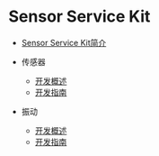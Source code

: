 # Sensor Service Kit

- [Sensor Service Kit简介](../device/sensorservice-kit-intro.md)

- 传感器

  - [开发概述](../device/sensor-overview.md)
  - [开发指南](../device/sensor-guidelines.md)
	
- 振动

  - [开发概述](../device/vibrator-overview.md)
  - [开发指南](../device/vibrator-guidelines.md)